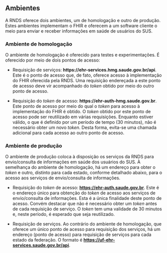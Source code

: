 ## Ambientes

A RNDS oferece dois ambientes, um de homologação e outro de produção.
Estes ambientes implementam o FHIR e oferecem a um software cliente
o meio para enviar e receber informações em saúde de usuários do SUS.
 
### Ambiente de homologação
O ambiente de homologação é oferecido para testes e experimentações.
É oferecido por meio de dois pontos de acesso:

- Requisição de serviços: **https<span>:</span>//ehr-services.hmg.saude.gov.br/api**. Este é o ponto de acesso que, de fato, oferece acesso à
implementação do FHIR oferecida pela RNDS. Uma requisição endereçada 
a este ponto de acesso deve vir acompanhado do _token_ obtido por meio
do outro ponto de acesso. 

- Requisição do _token_ de acesso: **https<span>:</span>//ehr-auth-hmg.saude.gov.br**. Este ponto de acesso por meio do qual o _token_ para acesso
à implementação do FHIR é obtido. O _token_ obtido por este ponto
de acesso pode ser reutilizado em várias requisições. Enquanto estiver
válido, o que é definido por um período de tempo (30 minutos), não é necessário obter um novo _token_.  Desta forma, evita-se uma chamada adicional para cada acesso ao outro ponto de acesso.

### Ambiente de produção
O ambiente de produção coloca à disposição os serviços da RNDS
para envio/consulta de informações em saúde dos usuários do SUS.
À semelhança do ambiente de homologação, há um endereço
para obter o _token_ e outro, distinto para cada estado, conforme detalhado abaixo, para o acesso aos serviços de envio/consulta de informações.

- Requisição do _token_ de acesso: **https://ehr-auth.saude.gov.br**. 
Este é o endereço único para obtenção do _token_ de acesso aos serviços 
de envio/consulta de informações. Esta é a única finalidade deste ponto de acesso. Convém destacar que não é necessário obter um _token_ antes de cada requisição
de serviço. O _token_ tem uma validade de 30 minutos e, neste período,
é esperado que seja reutilizado.

- Requisição de serviços. Ao contrário do ambiente de homologação, que oferece um único ponto de acesso para requisição dos serviços, há um
endereço (ponto de acesso) para requisição de serviços para cada
estado da federação. O formato é **https://uf-ehr-services.saude.gov.br/api**.
